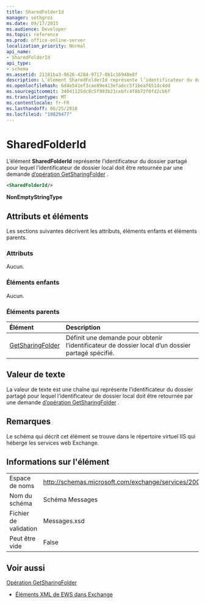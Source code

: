 ```yaml
---
title: SharedFolderId
manager: sethgros
ms.date: 09/17/2015
ms.audience: Developer
ms.topic: reference
ms.prod: office-online-server
localization_priority: Normal
api_name:
- SharedFolderId
api_type:
- schema
ms.assetid: 21181ba3-9626-4284-9717-0b1c16948e8f
description: L’élément SharedFolderId représente l’identificateur du dossier partagé pour lequel l’identificateur de dossier local doit être retournée par une requête d’opération GetSharingFolder.
ms.openlocfilehash: 6d4e541ef3cae89e413efa8cc5f1beaf651dc4dd
ms.sourcegitcommit: 34041125dc8c5f993b21cebfc4f8b72f0fd2cb6f
ms.translationtype: MT
ms.contentlocale: fr-FR
ms.lasthandoff: 06/25/2018
ms.locfileid: "19829477"
---
```

# <a name="sharedfolderid"></a>SharedFolderId

L’élément **SharedFolderId** représente l’identificateur du dossier partagé pour lequel l’identificateur de dossier local doit être retournée par une demande [d’opération GetSharingFolder](getsharingfolder-operation.md) . 
  
```xml
<SharedFolderId/>
```

 **NonEmptyStringType**
## <a name="attributes-and-elements"></a>Attributs et éléments

Les sections suivantes décrivent les attributs, éléments enfants et éléments parents.
  
### <a name="attributes"></a>Attributs

Aucun.
  
### <a name="child-elements"></a>Éléments enfants

Aucun.
  
### <a name="parent-elements"></a>Éléments parents

|**Élément**|**Description**|
|:-----|:-----|
|[GetSharingFolder](getsharingfolder.md) <br/> |Définit une demande pour obtenir l’identificateur de dossier local d’un dossier partagé spécifié.  <br/> |
   
## <a name="text-value"></a>Valeur de texte

La valeur de texte est une chaîne qui représente l’identificateur du dossier partagé pour lequel l’identificateur de dossier local doit être retournée par une demande [d’opération GetSharingFolder](getsharingfolder-operation.md) . 
  
## <a name="remarks"></a>Remarques

Le schéma qui décrit cet élément se trouve dans le répertoire virtuel IIS qui héberge les services web Exchange.
  
## <a name="element-information"></a>Informations sur l'élément

|||
|:-----|:-----|
|Espace de noms  <br/> |http://schemas.microsoft.com/exchange/services/2006/messages  <br/> |
|Nom du schéma  <br/> |Schéma Messages  <br/> |
|Fichier de validation  <br/> |Messages.xsd  <br/> |
|Peut être vide  <br/> |False  <br/> |
   
## <a name="see-also"></a>Voir aussi



[Opération GetSharingFolder](getsharingfolder-operation.md)


- [Éléments XML de EWS dans Exchange](ews-xml-elements-in-exchange.md)

